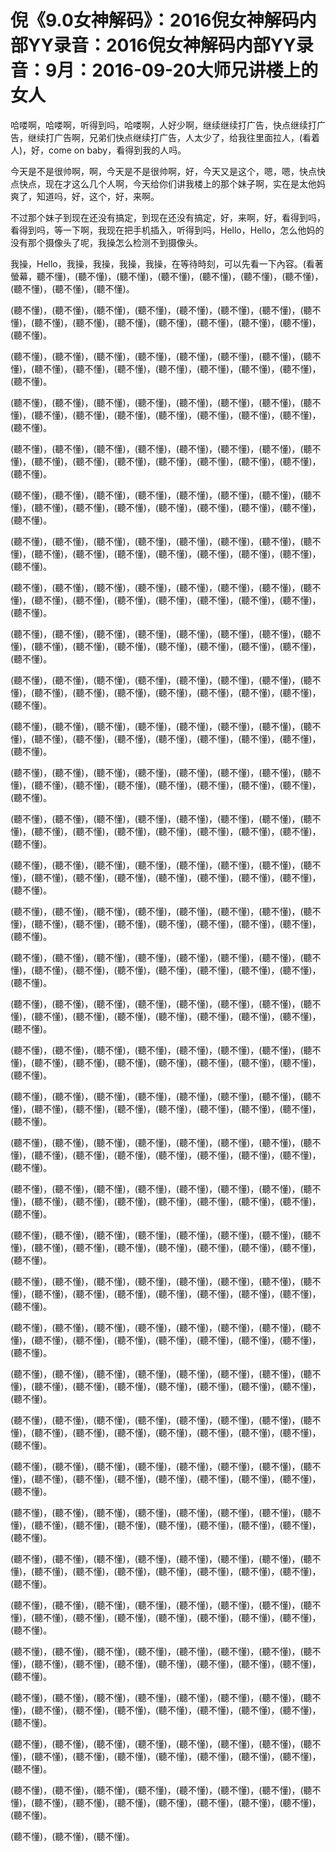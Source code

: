 # 倪《9.0女神解码》：2016倪女神解码内部YY录音：2016倪女神解码内部YY录音：9月：2016-09-20大师兄讲楼上的女人

哈喽啊，哈喽啊，听得到吗，哈喽啊，人好少啊，继续继续打广告，快点继续打广告，继续打广告啊，兄弟们快点继续打广告，人太少了，给我往里面拉人，(看着人)，好，come on baby，看得到我的人吗。

今天是不是很帅啊，啊，今天是不是很帅啊，好，今天又是这个，嗯，嗯，快点快点快点，现在才这么几个人啊，今天给你们讲我楼上的那个妹子啊，实在是太他妈爽了，知道吗，好，这个，好，来啊。

不过那个妹子到现在还没有搞定，到现在还没有搞定，好，来啊，好，看得到吗，看得到吗，等一下啊，我现在把手机插入，听得到吗，Hello，Hello，怎么他妈的没有那个摄像头了呢，我操怎么检测不到摄像头。

我操，Hello，我操，我操，我操，我操，在等待時刻，可以先看一下內容。(看著螢幕，聽不懂)，(聽不懂)，(聽不懂)，(聽不懂)，(聽不懂)，(聽不懂)，(聽不懂)，(聽不懂)，(聽不懂)，(聽不懂)。

(聽不懂)，(聽不懂)，(聽不懂)，(聽不懂)，(聽不懂)，(聽不懂)，(聽不懂)，(聽不懂)，(聽不懂)，(聽不懂)，(聽不懂)，(聽不懂)，(聽不懂)，(聽不懂)，(聽不懂)，(聽不懂)。

(聽不懂)，(聽不懂)，(聽不懂)，(聽不懂)，(聽不懂)，(聽不懂)，(聽不懂)，(聽不懂)，(聽不懂)，(聽不懂)，(聽不懂)，(聽不懂)，(聽不懂)，(聽不懂)，(聽不懂)，(聽不懂)。

(聽不懂)，(聽不懂)，(聽不懂)，(聽不懂)，(聽不懂)，(聽不懂)，(聽不懂)，(聽不懂)，(聽不懂)，(聽不懂)，(聽不懂)，(聽不懂)，(聽不懂)，(聽不懂)，(聽不懂)，(聽不懂)。

(聽不懂)，(聽不懂)，(聽不懂)，(聽不懂)，(聽不懂)，(聽不懂)，(聽不懂)，(聽不懂)，(聽不懂)，(聽不懂)，(聽不懂)，(聽不懂)，(聽不懂)，(聽不懂)，(聽不懂)，(聽不懂)。

(聽不懂)，(聽不懂)，(聽不懂)，(聽不懂)，(聽不懂)，(聽不懂)，(聽不懂)，(聽不懂)，(聽不懂)，(聽不懂)，(聽不懂)，(聽不懂)，(聽不懂)，(聽不懂)，(聽不懂)，(聽不懂)。

(聽不懂)，(聽不懂)，(聽不懂)，(聽不懂)，(聽不懂)，(聽不懂)，(聽不懂)，(聽不懂)，(聽不懂)，(聽不懂)，(聽不懂)，(聽不懂)，(聽不懂)，(聽不懂)，(聽不懂)，(聽不懂)。

(聽不懂)，(聽不懂)，(聽不懂)，(聽不懂)，(聽不懂)，(聽不懂)，(聽不懂)，(聽不懂)，(聽不懂)，(聽不懂)，(聽不懂)，(聽不懂)，(聽不懂)，(聽不懂)，(聽不懂)，(聽不懂)。

(聽不懂)，(聽不懂)，(聽不懂)，(聽不懂)，(聽不懂)，(聽不懂)，(聽不懂)，(聽不懂)，(聽不懂)，(聽不懂)，(聽不懂)，(聽不懂)，(聽不懂)，(聽不懂)，(聽不懂)，(聽不懂)。

(聽不懂)，(聽不懂)，(聽不懂)，(聽不懂)，(聽不懂)，(聽不懂)，(聽不懂)，(聽不懂)，(聽不懂)，(聽不懂)，(聽不懂)，(聽不懂)，(聽不懂)，(聽不懂)，(聽不懂)，(聽不懂)。

(聽不懂)，(聽不懂)，(聽不懂)，(聽不懂)，(聽不懂)，(聽不懂)，(聽不懂)，(聽不懂)，(聽不懂)，(聽不懂)，(聽不懂)，(聽不懂)，(聽不懂)，(聽不懂)，(聽不懂)，(聽不懂)。

(聽不懂)，(聽不懂)，(聽不懂)，(聽不懂)，(聽不懂)，(聽不懂)，(聽不懂)，(聽不懂)，(聽不懂)，(聽不懂)，(聽不懂)，(聽不懂)，(聽不懂)，(聽不懂)，(聽不懂)，(聽不懂)。

(聽不懂)，(聽不懂)，(聽不懂)，(聽不懂)，(聽不懂)，(聽不懂)，(聽不懂)，(聽不懂)，(聽不懂)，(聽不懂)，(聽不懂)，(聽不懂)，(聽不懂)，(聽不懂)，(聽不懂)，(聽不懂)。

(聽不懂)，(聽不懂)，(聽不懂)，(聽不懂)，(聽不懂)，(聽不懂)，(聽不懂)，(聽不懂)，(聽不懂)，(聽不懂)，(聽不懂)，(聽不懂)，(聽不懂)，(聽不懂)，(聽不懂)，(聽不懂)。

(聽不懂)，(聽不懂)，(聽不懂)，(聽不懂)，(聽不懂)，(聽不懂)，(聽不懂)，(聽不懂)，(聽不懂)，(聽不懂)，(聽不懂)，(聽不懂)，(聽不懂)，(聽不懂)，(聽不懂)，(聽不懂)。

(聽不懂)，(聽不懂)，(聽不懂)，(聽不懂)，(聽不懂)，(聽不懂)，(聽不懂)，(聽不懂)，(聽不懂)，(聽不懂)，(聽不懂)，(聽不懂)，(聽不懂)，(聽不懂)，(聽不懂)，(聽不懂)。

(聽不懂)，(聽不懂)，(聽不懂)，(聽不懂)，(聽不懂)，(聽不懂)，(聽不懂)，(聽不懂)，(聽不懂)，(聽不懂)，(聽不懂)，(聽不懂)，(聽不懂)，(聽不懂)，(聽不懂)，(聽不懂)。

(聽不懂)，(聽不懂)，(聽不懂)，(聽不懂)，(聽不懂)，(聽不懂)，(聽不懂)，(聽不懂)，(聽不懂)，(聽不懂)，(聽不懂)，(聽不懂)，(聽不懂)，(聽不懂)，(聽不懂)，(聽不懂)。

(聽不懂)，(聽不懂)，(聽不懂)，(聽不懂)，(聽不懂)，(聽不懂)，(聽不懂)，(聽不懂)，(聽不懂)，(聽不懂)，(聽不懂)，(聽不懂)，(聽不懂)，(聽不懂)，(聽不懂)，(聽不懂)。

(聽不懂)，(聽不懂)，(聽不懂)，(聽不懂)，(聽不懂)，(聽不懂)，(聽不懂)，(聽不懂)，(聽不懂)，(聽不懂)，(聽不懂)，(聽不懂)，(聽不懂)，(聽不懂)，(聽不懂)，(聽不懂)。

(聽不懂)，(聽不懂)，(聽不懂)，(聽不懂)，(聽不懂)，(聽不懂)，(聽不懂)，(聽不懂)，(聽不懂)，(聽不懂)，(聽不懂)，(聽不懂)，(聽不懂)，(聽不懂)，(聽不懂)，(聽不懂)。

(聽不懂)，(聽不懂)，(聽不懂)，(聽不懂)，(聽不懂)，(聽不懂)，(聽不懂)，(聽不懂)，(聽不懂)，(聽不懂)，(聽不懂)，(聽不懂)，(聽不懂)，(聽不懂)，(聽不懂)，(聽不懂)。

(聽不懂)，(聽不懂)，(聽不懂)，(聽不懂)，(聽不懂)，(聽不懂)，(聽不懂)，(聽不懂)，(聽不懂)，(聽不懂)，(聽不懂)，(聽不懂)，(聽不懂)，(聽不懂)，(聽不懂)，(聽不懂)。

(聽不懂)，(聽不懂)，(聽不懂)，(聽不懂)，(聽不懂)，(聽不懂)，(聽不懂)，(聽不懂)，(聽不懂)，(聽不懂)，(聽不懂)，(聽不懂)，(聽不懂)，(聽不懂)，(聽不懂)，(聽不懂)。

(聽不懂)，(聽不懂)，(聽不懂)，(聽不懂)，(聽不懂)，(聽不懂)，(聽不懂)，(聽不懂)，(聽不懂)，(聽不懂)，(聽不懂)，(聽不懂)，(聽不懂)，(聽不懂)，(聽不懂)，(聽不懂)。

(聽不懂)，(聽不懂)，(聽不懂)，(聽不懂)，(聽不懂)，(聽不懂)，(聽不懂)，(聽不懂)，(聽不懂)，(聽不懂)，(聽不懂)，(聽不懂)，(聽不懂)，(聽不懂)，(聽不懂)，(聽不懂)。

(聽不懂)，(聽不懂)，(聽不懂)，(聽不懂)，(聽不懂)，(聽不懂)，(聽不懂)，(聽不懂)，(聽不懂)，(聽不懂)，(聽不懂)，(聽不懂)，(聽不懂)，(聽不懂)，(聽不懂)，(聽不懂)。

(聽不懂)，(聽不懂)，(聽不懂)，(聽不懂)，(聽不懂)，(聽不懂)，(聽不懂)，(聽不懂)，(聽不懂)，(聽不懂)，(聽不懂)，(聽不懂)，(聽不懂)，(聽不懂)，(聽不懂)，(聽不懂)。

(聽不懂)，(聽不懂)，(聽不懂)，(聽不懂)，(聽不懂)，(聽不懂)，(聽不懂)，(聽不懂)，(聽不懂)，(聽不懂)，(聽不懂)，(聽不懂)，(聽不懂)，(聽不懂)，(聽不懂)，(聽不懂)。

(聽不懂)，(聽不懂)，(聽不懂)，(聽不懂)，(聽不懂)，(聽不懂)，(聽不懂)，(聽不懂)，(聽不懂)，(聽不懂)，(聽不懂)，(聽不懂)，(聽不懂)，(聽不懂)，(聽不懂)，(聽不懂)。

(聽不懂)，(聽不懂)，(聽不懂)，(聽不懂)，(聽不懂)，(聽不懂)，(聽不懂)，(聽不懂)，(聽不懂)，(聽不懂)，(聽不懂)，(聽不懂)，(聽不懂)，(聽不懂)，(聽不懂)，(聽不懂)。

(聽不懂)，(聽不懂)，(聽不懂)，(聽不懂)，(聽不懂)，(聽不懂)，(聽不懂)，(聽不懂)，(聽不懂)，(聽不懂)，(聽不懂)，(聽不懂)，(聽不懂)，(聽不懂)，(聽不懂)，(聽不懂)。

(聽不懂)，(聽不懂)，(聽不懂)，(聽不懂)，(聽不懂)，(聽不懂)，(聽不懂)，(聽不懂)，(聽不懂)，(聽不懂)，(聽不懂)，(聽不懂)，(聽不懂)，(聽不懂)，(聽不懂)，(聽不懂)。

(聽不懂)，(聽不懂)，(聽不懂)，(聽不懂)，(聽不懂)，(聽不懂)，(聽不懂)，(聽不懂)，(聽不懂)，(聽不懂)，(聽不懂)，(聽不懂)，(聽不懂)，(聽不懂)，(聽不懂)，(聽不懂)。

(聽不懂)，(聽不懂)，(聽不懂)。